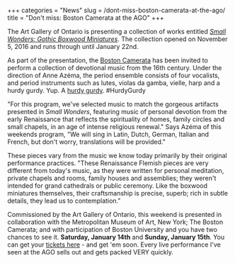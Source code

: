+++
categories = "News"
slug = /dont-miss-boston-camerata-at-the-ago/
title = "Don&#039;t miss: Boston Camerata at the AGO"
+++

The Art Gallery of Ontario is presenting a collection of works entitled [*Small Wonders: Gothic Boxwood Miniatures*](https://www.ago.net/small-wonders-gothic-boxwood-miniatures). The collection opened on November 5, 2016 and runs through until January 22nd. 

As part of the presentation, the [Boston Camerata](http://www.bostoncamerata.org/) has been invited to perform a collection of devotional music from the 16th century. Under the direction of Anne Azéma, the period ensemble consists of four vocalists, and period instruments such as lutes, violas da gamba, vielle, harp and a hurdy gurdy. Yup. A [hurdy gurdy](https://en.wikipedia.org/wiki/Hurdy-gurdy). #HurdyGurdy

"For this program, we've selected music to match the gorgeous artifacts presented in *Small Wonders*, featuring music of personal devotion from the early Renaissance that reflects the spirituality of homes, family circles and small chapels, in an age of intense religious renewal." Says Azéma of this weekends program, "We will sing in Latin, Dutch, German, Italian and French, but don't worry, translations will be provided."

These pieces vary from the music we know today primarily by their original performance practices. "These Renaissance Flemish pieces are very different from today's music, as they were written for personal meditation, private chapels and rooms, family houses and assemblies; they weren't intended for grand cathedrals or public ceremony. Like the boxwood miniatures themselves, their craftsmanship is precise, superb; rich in subtle details, they lead us to contemplation."

Commissioned by the Art Gallery of Ontario, this weekend is presented in collaboration with the Metropolitan Museum of Art, New York; The Boston Camerata; and with participation of Boston University and you have two chances to see it. **Saturday, January 14th** and **Sunday, January 15th**. You can get your [tickets here](http://www.ago.net/the-boston-camerata-treasures-of-devotion?_sp=b6cbf7cd44fbd8c9.1484236661041&_ga=1.60431021.1497409904.1484235799) - and get 'em soon. Every live performance I've seen at the AGO sells out and gets packed VERY quickly. 

